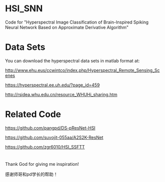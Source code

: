 # HSI_SNN
Code for "Hyperspectral Image Classification of Brain-Inspired Spiking Neural Network Based on Approximate Derivative Algorithm"

# Data Sets
You can download the hyperspectral data sets in matlab format at: 

http://www.ehu.eus/ccwintco/index.php/Hyperspectral_Remote_Sensing_Scenes

https://hyperspectral.ee.uh.edu/?page_id=459

http://rsidea.whu.edu.cn/resource_WHUHi_sharing.htm

# Related Code
https://github.com/pangpd/DS-pResNet-HSI

https://github.com/suvojit-055aa/A2S2K-ResNet 

https://github.com/zgr6010/HSI_SSFTT

#  
Thank God for giving me inspiration!

感谢师哥和pd学长的帮助！
